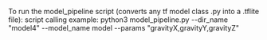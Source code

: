 To run the model_pipeline script (converts any tf model class .py into a .tflite file): 
script calling example: python3 model_pipeline.py --dir_name "model4" --model_name model --params "gravityX,gravityY,gravityZ"
